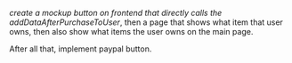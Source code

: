_create a mockup button on frontend that directly calls the addDataAfterPurchaseToUser_, then a page
that shows what item that user owns, then also show what items the user owns on the main page.

After all that, implement paypal button.
